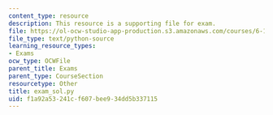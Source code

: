 ```yaml
---
content_type: resource
description: This resource is a supporting file for exam.
file: https://ol-ocw-studio-app-production.s3.amazonaws.com/courses/6-189-a-gentle-introduction-to-programming-using-python-january-iap-2011/f1a92a53241cf607bee934dd5b337115_exam_sol.py
file_type: text/python-source
learning_resource_types:
- Exams
ocw_type: OCWFile
parent_title: Exams
parent_type: CourseSection
resourcetype: Other
title: exam_sol.py
uid: f1a92a53-241c-f607-bee9-34dd5b337115
---
```

